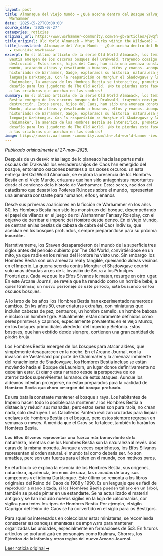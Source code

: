 ```yaml
---
layout: post
title: Almanaque del Viejo Mundo – ¿Qué acecha dentro del Bosque Salvaje? - Comunidad
  Warhammer
date: '2025-05-27T00:00:00'
source_date: '2025-05-27'
categories: noticias
original_url: https://www.warhammer-community.com/en-gb/articles/qlwqfahu/old-world-almanack-what-lurks-within-the-wildwood/
title_original: Old World Almanack – What lurks within the Wildwood? - Warhammer Community
title_translated: Almanaque del Viejo Mundo – ¿Qué acecha dentro del Bosque Salvaje?
  - Comunidad Warhammer
excerpt: En el último artículo de la serie Old World Almanack, los temidos Hombres
  Bestia emergen de los oscuros bosques del Drakwald, trayendo consigo el caos y la
  destrucción. Estos seres, hijos del Caos, han sido una amenaza constante en el Viejo
  Mundo, atacando aldeas y desafiando a humanos, elfos y enanos. Acompañados por el
  historiador de Warhammer, Gadge, exploramos su historia, naturaleza y el oscuro
  lenguaje Darktongue. Con la reaparición de Morghur el Shadowgave y la invasión de
  Chainmaker, la amenaza de los Hombres Bestia se intensifica, prometiendo un emocionante
  desafío para los jugadores de The Old World. ¡No te pierdas este fascinante vistazo
  a las criaturas que acechan en las sombras!
summary: En el último artículo de la serie Old World Almanack, los temidos Hombres
  Bestia emergen de los oscuros bosques del Drakwald, trayendo consigo el caos y la
  destrucción. Estos seres, hijos del Caos, han sido una amenaza constante en el Viejo
  Mundo, atacando aldeas y desafiando a humanos, elfos y enanos. Acompañados por el
  historiador de Warhammer, Gadge, exploramos su historia, naturaleza y el oscuro
  lenguaje Darktongue. Con la reaparición de Morghur el Shadowgave y la invasión de
  Chainmaker, la amenaza de los Hombres Bestia se intensifica, prometiendo un emocionante
  desafío para los jugadores de The Old World. ¡No te pierdas este fascinante vistazo
  a las criaturas que acechan en las sombras!
image: https://assets.warhammer-community.com/the-old-world-banner-test.jpg
---
```


*Publicado originalmente el 27-may-2025.*


Después de un desvío más largo de lo planeado hacia las partes más oscuras del Drakwald, los verdaderos hijos del Caos han emergido del bosque, entonando oraciones bestiales a los dioses oscuros. En esta entrega del Old World Almanack, se explora la presencia de los Hombres Bestia en el Viejo Mundo, criaturas que han sido antagonistas importantes desde el comienzo de la historia de Warhammer. Estos seres, nacidos del cataclismo que desató los Poderes Ruinosos sobre el mundo, representan una amenaza constante para humanos, elfos y enanos.

Desde sus primeras apariciones en la ficción de Warhammer en los años 80, los Hombres Bestia han sido los monstruos del bosque, desempeñando el papel de villanos en el juego de rol Warhammer Fantasy Roleplay, con el objetivo de derribar el Imperio del Hombre desde dentro. En el Viejo Mundo, se centran en las bestias de cabeza de cabra del Caos Indiviso, que acechan en los bosques profundos, siempre preparándose para su próxima incursión.

Narrativamente, los Skaven desaparecieron del mundo de la superficie tres siglos antes del período cubierto por The Old World, convirtiéndose en un mito, ya que nadie en los reinos del Hombre ha visto uno. Sin embargo, los Hombres Bestia son una amenaza real y tangible, quemando aldeas vecinas en el Imperio. La guerra secreta contra Morghur el Shadowgave ocurrió solo unas décadas antes de la invasión de Settra a los Príncipes Fronterizos. Cada vez que los Elfos Silvanos lo matan, resurge en otro lugar. En este Arcane Journal, se revela que ha renacido como un horrible bebé, a quien Kralmaw, un nuevo personaje de este período, está buscando en los oscuros bosques.

A lo largo de los años, los Hombres Bestia han experimentado numerosos cambios. En los años 80, eran criaturas extrañas, con miniaturas que incluían cabezas de pez, centauros, un hombre camello, un hombre babosa e incluso un hombre tigre. Actualmente, están claramente definidos como seres primitivos y caprinos, especialmente prevalentes en el Viejo Mundo, en los bosques primordiales alrededor del Imperio y Bretonia. Estos bosques, que han existido desde siempre, contienen una gran cantidad de piedra bruja.

Los Hombres Bestia emergen de los bosques para atacar aldeas, que simplemente desaparecen en la noche. En el Arcane Journal, con la invasión de Westerland por parte de Chainmaker y la amenaza inminente del renacimiento de Shadowgave, los Hombres Bestia incluso se están moviendo hacia el Bosque de Laurelorn, un lugar donde definitivamente no deberían estar. El diario está narrado desde la perspectiva de los aterrorizados supervivientes humanos de estos ataques. Aunque los aldeanos intentan protegerse, no están preparados para la cantidad de Hombres Bestia que ahora emergen del bosque profundo.

Es una batalla constante mantener el bosque a raya. Los habitantes del Imperio hacen todo lo posible para mantener a los Hombres Bestia a distancia y reducir sus manadas, pero estos seres son pura rabia, no crean nada, solo destruyen. Los Caballeros Pantera realizan cruzadas para limpiar enclaves de Hombres Bestia en el bosque, pero estos siempre regresan en semanas o meses. A medida que el Caos se fortalece, también lo harán los Hombres Bestia.

Los Elfos Silvanos representan una fuerza más benevolente de la naturaleza, mientras que los Hombres Bestia son la naturaleza al revés, dos caras de la misma moneda. Aunque a veces caprichosos, los Elfos Silvanos representan el orden natural, el mundo tal como debería ser. No son amables, pero son una fuerza para el bien en el mundo, con motivos puros.

En el artículo se explora la esencia de los Hombres Bestia, sus orígenes, naturaleza, apariencia, terrenos de caza, las manadas de bray, sus campeones y el idioma Darktongue. Este último se remonta a los libros originales del Reino del Caos de 1988 y 1990. Es un lenguaje que es fácil de reproducir a mano alzada; si los Hombres Bestia pueden tallarlo en un árbol, también se puede pintar en un estandarte. Se ha actualizado el material antiguo y se han incluido nuevos sigilos en la hoja de calcomanías, con sigilos para todos los tipos de Hombres Bestia. Por ejemplo, el sigilo Caprigor del Reino del Caos se ha convertido en el sigilo para los Bestigors.

Para aquellos interesados en coleccionar estas miniaturas, se recomienda considerar las bandejas imantadas de ImpriWars para mantener organizadas las unidades, especialmente en formaciones de 5x3. En futuros artículos se profundizará en personajes como Kralmaw, Ghorros, los Ejércitos de la Infamia y otras reglas del nuevo Arcane Journal.


[Leer noticia original ➜](https://www.warhammer-community.com/en-gb/articles/qlwqfahu/old-world-almanack-what-lurks-within-the-wildwood/)